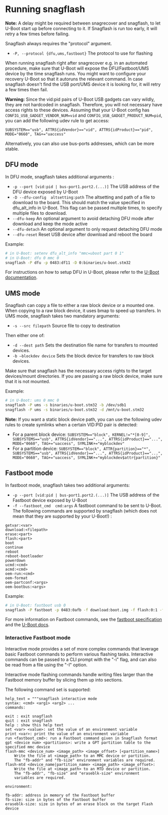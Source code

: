 # Running snagflash

**Note:** A delay might be required between snagrecover and snagflash, to let
U-Boot start up before connecting to it. If Snagflash is run too early, it will
retry a few times before failing.

Snagflash always requires the "protocol" argument.

 * `-P, --protocol {dfu,ums,fastboot}`
   The protocol to use for flashing

When running snagflash right after snagrecover e.g. in an automated procedure,
make sure that U-Boot will expose the DFU/Fastboot/UMS device by the time
snagflash runs. You might want to configure your recovery U-Boot so that it
autoruns the relevant command. In case snagflash doesn't find the USB port/UMS
device it is looking for, it will retry a few times then fail.

**Warning:** Since the vid:pid pairs of U-Boot USB gadgets can vary wildly, they
are not hardcoded in snagflash. Therefore, you will not necessary have access
rights to these devices. Assuming that your U-Boot config has
`CONFIG_USB_GADGET_VENDOR_NUM=vid` and `CONFIG_USB_GADGET_PRODUCT_NUM=pid`, you
can add the following udev rule to get access:

`SUBSYSTEM=="usb", ATTRS{idVendor}=="vid", ATTRS{idProduct}=="pid", MODE="0660", TAG+="uaccess"`

Alternatively, you can also use bus-ports addresses, which can be more stable.

## DFU mode

In DFU mode, snagflash takes additional arguments :

 * `-p --port [vid:pid | bus-port1.port2.(...)]`
   The USB address of the DFU device exposed by U-Boot
 * `-D --dfu-config  altsetting:path`
   The altsetting and path of a file to download to the board. This should match
   the value specified in dfu\_alt\_info in U-Boot. This flag can be passed
   multiple times, to specify multiple files to download.
 * `--dfu-keep`
   An optional argument to avoid detaching DFU mode after download and keep the mode active
 * `--dfu-detach`
   An optional argument to only request detaching DFU mode
 * `--dfu-reset`
   Reset USB device after download and reboot the board

Example:
```bash
# in U-Boot: setenv dfu_alt_info "mmc=uboot part 0 1"
# in U-Boot: dfu 0 mmc 0
snagflash -P dfu -p 0483:df11 -D 0:binaries/u-boot.stm32
```

For instructions on how to setup DFU in U-Boot, please refer to the [U-Boot
documentation](https://u-boot.readthedocs.io/en/latest/usage/dfu.html).

## UMS mode

Snagflash can copy a file to either a raw block device or a mounted one. When
copying to a raw block device, it uses bmap to speed up transfers.
In UMS mode, snagflash takes two mandatory arguments:

 * `-s --src filepath`
   Source file to copy to destination

Then either one of:

 * `-d --dest path`
   Sets the destination file name for transfers to mounted devices.
 * `-b –blockdev device`
   Sets the block device for transfers to raw block devices.

Make sure that snagflash has the necessary access rights to the target
devices/mount directories. If you are passing a raw block device, make sure that
it is not mounted.

Example:

```bash
# in U-Boot: ums 0 mmc 0
snagflash -P ums -s binaries/u-boot.stm32 -b /dev/sdb1
snagflash -P ums -s binaries/u-boot.stm32 -d /mnt/u-boot.stm32
```

**Note:** If you want a static block device path, you can use the following udev
rules to create symlinks when a certain VID:PID pair is detected: 
- For a parent block device: `SUBSYSTEM=="block", KERNEL!="*[0-9]",
  SUBSYSTEMS=="usb", ATTRS{idVendor}=="...", ATTRS{idProduct}=="...",
  MODE="0660", TAG+="uaccess", SYMLINK+="myblockdev"`
- For a partition device: `SUBSYSTEM=="block", ATTR{partition}=="*",
  SUBSYSTEMS=="usb", ATTRS{idVendor}=="...", ATTRS{idProduct}=="...",
  MODE="0660", TAG+="uaccess", SYMLINK+="myblockdev$attr{partition}"`


## Fastboot mode

In fastboot mode, snagflash takes two additional arguments:

 * `-p --port [vid:pid | bus-port1.port2.(...)]`
   The USB address of the Fastboot device exposed by U-Boot
 * `-f --fastboot_cmd  cmd:args`
   A fastboot command to be sent to U-Boot. The following commands are supported
   by snagflash (which does not mean that they are supported by your U-Boot!) :

```
getvar:<var>
download:<filepath>
erase:<part>
flash:<part>
boot
continue
reboot
reboot-bootloader
powerdown
ucmd:<cmd>
acmd:<cmd>
oem-run:<cmd>
oem-format
oem-partconf:<args>
oem-bootbus:<args>
```

Example:
```bash
# in U-Boot: fastboot usb 0
snagflash -P fastboot -p 0483:0afb -f download:boot.img -f flash:0:1 -f boot
```

For more information on Fastboot commands, see the [fastboot
specification](https://android.googlesource.com/platform/system/core/+/refs/heads/master/fastboot/README.md)
and the [U-Boot
docs](https://elixir.bootlin.com/u-boot/v2023.04/source/doc/android/fastboot.rst).

### Interactive Fastboot mode

Interactive mode provides a set of more complex commands that leverage
basic Fastboot commands to perform various flashing tasks. Interactive
commands can be passed to a CLI prompt with the "-i" flag, and
can also be read from a file using the "-I" option.

Interactive mode flashing commands handle writing files larger than the
Fastboot memory buffer by slicing them up into sections.

The following command set is supported:

```
help_text = """snagflash interactive mode
syntax: <cmd> <arg1> <arg2> ...
commands:

exit : exit snagflash
quit : exit snagflash
help : show this help text
set <var> <value>: set the value of an environment variable
print <var>: print the value of an environment variable
run <fastboot_cmd>: run a Fastboot command given in Snagflash format
gpt <device num> <partitions>: write a GPT partition table to the specified mmc device
flash-mmc <device_num> <image_path> <image_offset> [<partition_name>]
	Write the file at <image_path> to an MMC device or partition.
	The "fb-addr" and "fb-size" environment variables are required.
flash-mtd <device_name|partition_name> <image_path> <image_offset>:
	Write the file at <image_path> to an MTD device or partition.
	The "fb-addr", "fb-size" and "eraseblk-size" environment
	variables are required.

environment:

fb-addr: address in memory of the Fastboot buffer
fb-size: size in bytes of the Fastboot buffer
eraseblk-size: size in bytes of an erase block on the target Flash device
```

